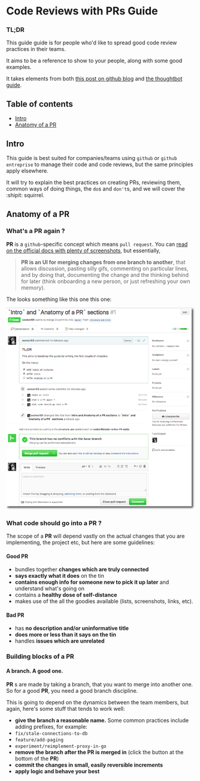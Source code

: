 # Code Reviews with PRs Guide

### TL;DR

This guide guide is for people who'd like to spread good code review practices in their teams.

It aims to be a reference to show to your people, along with some good examples.

It takes elements from both [this post on github blog](https://github.com/blog/1943-how-to-write-the-perfect-pull-request) and [the thoughtbot guide](https://github.com/thoughtbot/guides/tree/master/code-review).


## Table of contents

- [Intro](#intro)
- [Anatomy of a PR](#anatomy-of-a-pr)


## Intro

This guide is best suited for companies/teams using `github` or `github entreprise` to manage their code and code reviews, but the same principles apply elsewhere. 

It will try to explain the best practices on creating PRs, reviewing them, common ways of doing things, the `do`s and `don't`s, and we will cover the :shipit: squirrel.

## Anatomy of a PR

### What's a PR again ?

__PR__ is a `github`-specific concept which means `pull request`. You can [read on the official docs with plenty of screenshots](https://help.github.com/articles/about-pull-requests/), but essentially, 

> __PR is an UI for merging changes from one branch to another__, that allows discussion, pasting silly gifs, commenting on particular lines, and by doing that, documenting the change and the thinking behind for later (think onboarding a new person, or just refreshing your own memory).

The looks something like this one this one:

![](example_pr2.png)

### What code should go into a PR ?

The scope of a __PR__ will depend vastly on the actual changes that you are implementing, the project etc, but here are some guidelines:

#### Good PR

- bundles together __changes which are truly connected__
- __says exactly what it does__ on the tin
- __contains enough info for someone new to pick it up later__ and understand what's going on
- contains a __healthy dose of self-distance__
- makes use of the all the goodies available (lists, screenshots, links, etc).

#### Bad PR

- has __no description and/or uninformative title__
- __does more or less than it says on the tin__
- handles __issues which are unrelated__

### Building blocks of a PR

#### A branch. A good one.

__PR__ s are made by taking a branch, that you want to merge into another one. So for a good __PR__, you need a good branch discipline.

This is going to depend on the dynamics between the team members, but again, here's some stuff that tends to work well:

- __give the branch a reasonable name.__ Some common practices include adding prefixes, for example:
 - `fix/stale-connections-to-db`
 - `feature/add-paging`
 - `experiment/reimplement-proxy-in-go`
- __remove the branch after the PR is merged in__ (click the button at the bottom of the __PR__)
- __commit the changes in small, easily reversible increments__
- __apply logic and behave your best__
